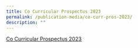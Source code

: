 ```yaml
---
title: Co Curricular Prospectus 2023
permalink: /publication-media/co-curr-pros-2023/
description: ""
---
```

[Co Curricular Prospectus 2023](https://online.fliphtml5.com/fomwr/watz/)